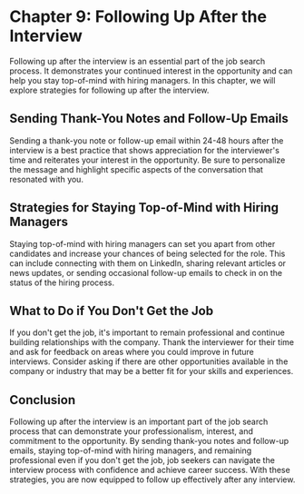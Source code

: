 Chapter 9: Following Up After the Interview
===========================================

Following up after the interview is an essential part of the job search process. It demonstrates your continued interest in the opportunity and can help you stay top-of-mind with hiring managers. In this chapter, we will explore strategies for following up after the interview.

Sending Thank-You Notes and Follow-Up Emails
--------------------------------------------

Sending a thank-you note or follow-up email within 24-48 hours after the interview is a best practice that shows appreciation for the interviewer's time and reiterates your interest in the opportunity. Be sure to personalize the message and highlight specific aspects of the conversation that resonated with you.

Strategies for Staying Top-of-Mind with Hiring Managers
-------------------------------------------------------

Staying top-of-mind with hiring managers can set you apart from other candidates and increase your chances of being selected for the role. This can include connecting with them on LinkedIn, sharing relevant articles or news updates, or sending occasional follow-up emails to check in on the status of the hiring process.

What to Do if You Don't Get the Job
-----------------------------------

If you don't get the job, it's important to remain professional and continue building relationships with the company. Thank the interviewer for their time and ask for feedback on areas where you could improve in future interviews. Consider asking if there are other opportunities available in the company or industry that may be a better fit for your skills and experiences.

Conclusion
----------

Following up after the interview is an important part of the job search process that can demonstrate your professionalism, interest, and commitment to the opportunity. By sending thank-you notes and follow-up emails, staying top-of-mind with hiring managers, and remaining professional even if you don't get the job, job seekers can navigate the interview process with confidence and achieve career success. With these strategies, you are now equipped to follow up effectively after any interview.
